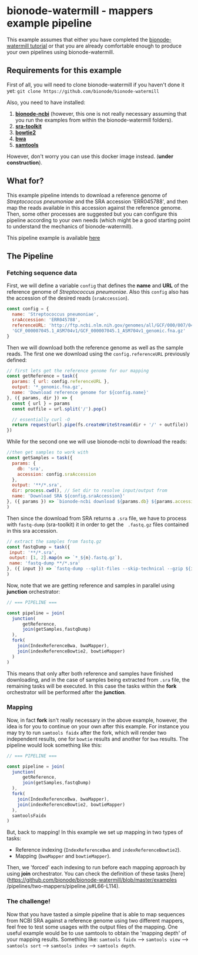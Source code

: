 # bionode-watermill - mappers example pipeline

This example assumes that either you have completed the 
[bionode-watermill tutorial](https://github.com/bionode/bionode-watermill-tutorial)
or that you are already comfortable enough to produce your own pipelines 
using bionode-watermill.

## Requirements for this example

First of all, you will need to clone bionode-watermill if you haven't done it
 yet: `git clone https://github.com/bionode/bionode-watermill`

Also, you need to have installed:

1) **[bionode-ncbi](https://github.com/bionode/bionode-ncbi)** (however, this 
one is not really necessary assuming that you 
run the examples from within the bionode-watermill folders).
2) **[sra-toolkit](https://www.ncbi.nlm.nih.gov/books/NBK158900/)**
3) **[bowtie2](http://bowtie-bio.sourceforge.net/bowtie2/index.shtml)**
4) **[bwa](http://bio-bwa.sourceforge.net/)**
5) **[samtools](http://samtools.sourceforge.net/)**

However, don't worry you can use this docker image instead. (**under 
construction**).

## What for?

This example pipeline intends to download a reference genome of 
_Streptococcus pneumoniae_ and the SRA accession 'ERR045788', and then map the
 reads available in this accession against the reference genome.
 Then, some other processes are suggested but you can configure this pipeline
  according to your own needs (which might be a good starting point to 
  understand the mechanics of bionode-watermill).
  
  This pipeline example is available [here](https://github.com/bionode/bionode-watermill/blob/master/examples/pipelines/two-mappers/pipeline.js)

## The Pipeline
### Fetching sequence data

First, we will define a variable `config` that defines the **name** and
 **URL** of the reference genome of _Streptococcus pneumoniae_. Also this 
 `config` also has the accession of the desired reads (`sraAccession`).
  
```javascript
const config = {
  name: 'Streptococcus pneumoniae',
  sraAccession: 'ERR045788',
  referenceURL: 'http://ftp.ncbi.nlm.nih.gov/genomes/all/GCF/000/007/045/' +
  'GCF_000007045.1_ASM704v1/GCF_000007045.1_ASM704v1_genomic.fna.gz'
}
```

Then we will download both the reference genome as well as the sample reads.
The first one we download using the `config.referenceURL` previously defined:

```javascript
// first lets get the reference genome for our mapping
const getReference = task({
  params: { url: config.referenceURL },
  output: '*_genomic.fna.gz',
  name: 'Download reference genome for ${config.name}'
}, ({ params, dir }) => {
  const { url } = params
  const outfile = url.split('/').pop()

  // essentially curl -O
  return request(url).pipe(fs.createWriteStream(dir + '/' + outfile))
})
```

While for the second one we will use bionode-ncbi to download the reads:

```javascript
//then get samples to work with
const getSamples = task({
  params: {
    db: 'sra',
    accession: config.sraAccession
  },
  output: '**/*.sra',
  dir: process.cwd(), // Set dir to resolve input/output from
  name: 'Download SRA ${config.sraAccession}'
}, ({ params }) => `bionode-ncbi download ${params.db} ${params.accession}`
)
```

Then since the download from SRA returns a `.sra` file, we have to process with
 `fastq-dump` (sra-toolkit) it in order to get the ` .fastq.gz` files 
 contained in 
 this sra accession.
 
 ```javascript
// extract the samples from fastq.gz
const fastqDump = task({
  input: '**/*.sra',
  output: [1, 2].map(n => `*_${n}.fastq.gz`),
  name: 'fastq-dump **/*.sra'
}, ({ input }) => `fastq-dump --split-files --skip-technical --gzip ${input}`
)
```

Now, note that we are getting reference and samples in parallel using 
**junction** orchestrator:

```javascript
// === PIPELINE ===

const pipeline = join(
  junction(
      getReference,
      join(getSamples,fastqDump)
  ),
  fork(
    join(IndexReferenceBwa, bwaMapper),
    join(indexReferenceBowtie2, bowtieMapper)
  )
)
```

This means that only after both reference and samples have finished 
downloading, and in the case of samples being extracted from `.sra` file, the
 remaining tasks will be executed. In this case the tasks within the **fork**
  orchestrator will be performed after the **junction**.

### Mapping

Now, in fact **fork** isn't really necessary in the above example, however, 
the idea is for you to continue on your own after this example. For instance 
you may try to run `samtools faidx`  after the fork, which will render two 
independent results, one for `bowtie` results and another for `bwa` results. 
The pipeline would look something like this:

```javascript
// === PIPELINE ===

const pipeline = join(
  junction(
      getReference,
      join(getSamples,fastqDump)
  ),
  fork(
    join(IndexReferenceBwa, bwaMapper),
    join(indexReferenceBowtie2, bowtieMapper)
  ),
  samtoolsFaidx
)
```

But, back to mapping! In this example we set up mapping in two types of tasks:

* Reference indexing (`IndexReferenceBwa` and `indexReferenceBowtie2`).
* Mapping (`bwaMapper` and `bowtieMapper`).

Then, we 'forced' each indexing to run before each mapping approach by using 
**join** orchestrator. You can check the definition of these tasks 
[here](https://github.com/bionode/bionode-watermill/blob/master/examples
/pipelines/two-mappers/pipeline.js#L66-L114).

### The challenge!

Now that you have tasted a simple pipeline that is able to map sequences from
 NCBI SRA against a reference genome using two different mappers, feel free 
 to test some usages with the output files of the mapping.
 One useful example would be to use samtools to obtain the 'mapping depth' of
  your mapping results. Something like: `samtools faidx` --> `samtools view` 
  --> `samtools sort` --> `samtools index` --> `samtools depth`.


